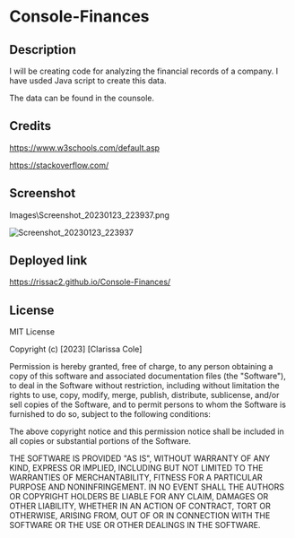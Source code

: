 # Console-Finances

## Description

I will be creating code for analyzing the financial records of a company. I have usded Java script to create this data.

The data can be found in the counsole.


## Credits

https://www.w3schools.com/default.asp

https://stackoverflow.com/





## Screenshot

Images\Screenshot_20230123_223937.png 


![Screenshot_20230123_223937](https://user-images.githubusercontent.com/105446766/214174316-6173f4b1-d9d6-4074-94bd-5613722a25cb.png)


## Deployed link
https://rissac2.github.io/Console-Finances/

## License

MIT License

Copyright (c) [2023] [Clarissa Cole]

Permission is hereby granted, free of charge, to any person obtaining a copy
of this software and associated documentation files (the "Software"), to deal
in the Software without restriction, including without limitation the rights
to use, copy, modify, merge, publish, distribute, sublicense, and/or sell
copies of the Software, and to permit persons to whom the Software is
furnished to do so, subject to the following conditions:

The above copyright notice and this permission notice shall be included in all
copies or substantial portions of the Software.

THE SOFTWARE IS PROVIDED "AS IS", WITHOUT WARRANTY OF ANY KIND, EXPRESS OR
IMPLIED, INCLUDING BUT NOT LIMITED TO THE WARRANTIES OF MERCHANTABILITY,
FITNESS FOR A PARTICULAR PURPOSE AND NONINFRINGEMENT. IN NO EVENT SHALL THE
AUTHORS OR COPYRIGHT HOLDERS BE LIABLE FOR ANY CLAIM, DAMAGES OR OTHER
LIABILITY, WHETHER IN AN ACTION OF CONTRACT, TORT OR OTHERWISE, ARISING FROM,
OUT OF OR IN CONNECTION WITH THE SOFTWARE OR THE USE OR OTHER DEALINGS IN THE
SOFTWARE.

